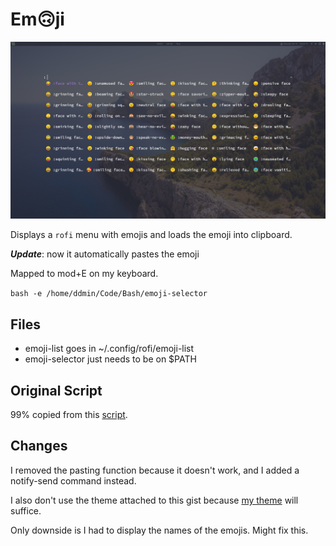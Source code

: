 # Em🙃ji

![img](./emoji.png)

Displays a `rofi` menu with emojis and loads the emoji into clipboard.

***Update***: now it automatically pastes the emoji

Mapped to mod+E on my keyboard.

`bash -e /home/ddmin/Code/Bash/emoji-selector`

## Files
* emoji-list goes in ~/.config/rofi/emoji-list
* emoji-selector just needs to be on $PATH

## Original Script
99% copied from this [script](https://gist.github.com/imAliAzhar/f3b16622cd279fb0b019f237a8a12510).

## Changes
I removed the pasting function because it doesn't work, and I added a notify-send command instead.

I also don't use the theme attached to this gist because [my theme](https://raw.githubusercontent.com/ddmin/dotfiles/master/dotfiles/.Xresources) will suffice.

Only downside is I had to display the names of the emojis. Might fix this.
